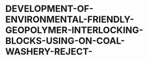 # DEVELOPMENT-OF-ENVIRONMENTAL-FRIENDLY-GEOPOLYMER-INTERLOCKING-BLOCKS-USING-ON-COAL-WASHERY-REJECT-
